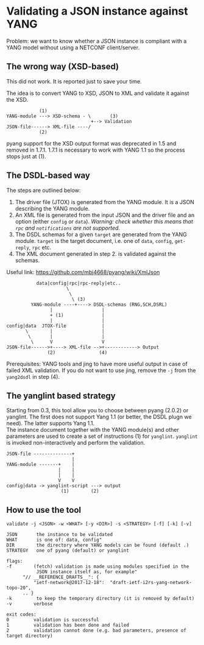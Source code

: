 Validating a JSON instance against YANG
=======================================

Problem: we want to know whether a JSON instance is compliant
with a YANG model without using a NETCONF client/server.

The wrong way (XSD-based)
-------------------------

This did not work. It is reported just to save your time.

The idea is to convert YANG to XSD, JSON to XML and validate it against the XSD.

```
            (1) 
YANG-module ---> XSD-schema - \       (3)
                               +--> Validation
JSON-file------> XML-file ----/
            (2)
```

pyang support for the XSD output format was deprecated in 1.5 and removed in 1.7.1.
1.7.1 is necessary to work with YANG 1.1 so the process stops just at (1).

The DSDL-based way
------------------

The steps are outlined below:

1. The driver file (JTOX) is generated from the YANG module. It is a JSON describing the YANG module.
2. An XML file is generated from the input JSON and the driver file and an option
   (either `config` or `data`). *Warning: check whether this means that `rpc` and `notifications` are
   not supported*.
3. The DSDL schemas for a given `target` are generated from the YANG module.
   `target` is the target document, i.e. one of `data`, `config`, `get-reply`, `rpc` etc.
4. The XML document generated in step 2. is validated against the schemas.   

Useful link: https://github.com/mbj4668/pyang/wiki/XmlJson

```
           data|config|rpc|rpc-reply|etc..
                      \
                       \
                        \ (3) 
         YANG-module ----+----> DSDL-schemas (RNG,SCH,DSRL)
                |                  |
                + (1)              |
                |                  | 
config|data  JTOX-file             |
       \        |                  |
        \       |                  |
         \      V                  V
JSON-file------>+----> XML-file -->+------------> Output
               (2)                (4)

```
Prerequisites: YANG tools and jing to have more useful output in case of failed XML
validation. If you do not want to use jing, remove the `-j` from the `yang2dsdl` in
step (4).

The yanglint based strategy
---------------------------

Starting from 0.3, this tool allow you to choose between pyang (2.0.2) or yanglint.
The first does not support Yang 1.1 (or better, the DSDL plugn we need).
The latter supports Yang 1.1.   
The instance document together with the YANG module(s) and other parameters are used to
create a set of instructions (1) for `yanglint`. `yanglint` is invoked non-interactively
and perform the validation.


```
JSON-file --------------+
                        |
YANG-module -------+    |
                   |    |
                   |    |
                   V    V
config|data -> yanglint-script ---> output
                    (1)        (2)  

```

How to use the tool
----------------
```
validate -j <JSON> -w <WHAT> [-y <DIR>] -s <STRATEGY> [-f] [-k] [-v]

JSON       the instance to be validated
WHAT       is one of: data, config"
DIR        the directory where YANG models can be found (default .)
STRATEGY   one of pyang (default) or yanglint

flags:
-f        (fetch) validation is made using modules specified in the
           JSON instance itself as, for example"
      "// __REFERENCE_DRAFTS__": {
          "ietf-network@2017-12-18":  "draft-ietf-i2rs-yang-network-topo-20",
      .. }
-k         to keep the temporary directory (it is removed by default)
-v        verbose

exit codes:
0         validation is successful
1         validation has been done and failed
2         validation cannot done (e.g. bad parameters, presence of target directory)

```
